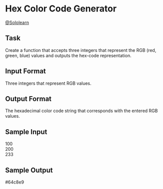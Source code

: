 # Hex Color Code Generator

[@Sololearn](sololearn.com)

## Task

Create a function that accepts three integers that represent the RGB (red, green, blue) values and outputs the hex-code representation.

## Input Format

Three integers that represent RGB values.

## Output Format

The hexadecimal color code string that corresponds with the entered RGB values.

## Sample Input

100  
200  
233

## Sample Output

#64c8e9
